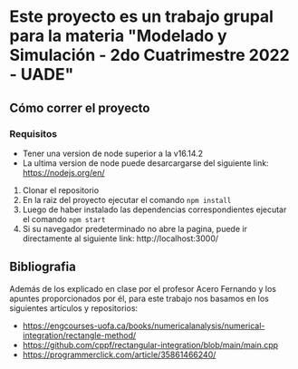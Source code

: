 # Este proyecto es un trabajo grupal para la materia "Modelado y Simulación - 2do Cuatrimestre 2022 - UADE"

## Cómo correr el proyecto

### Requisitos

- Tener una version de node superior a la v16.14.2
- La ultima version de node puede desarcargarse del siguiente link: https://nodejs.org/en/

1. Clonar el repositorio
2. En la raiz del proyecto ejecutar el comando ``` npm install ```
3. Luego de haber instalado las dependencias correspondientes ejecutar el comando ``` npm start ```
4. Si su navegador predeterminado no abre la pagina, puede ir directamente al siguiente link: http://localhost:3000/

## Bibliografia

Además de los explicado en clase por el profesor Acero Fernando y los apuntes proporcionados por él, para este trabajo nos basamos en los siguientes artículos y repositorios:

- https://engcourses-uofa.ca/books/numericalanalysis/numerical-integration/rectangle-method/
- https://github.com/cppf/rectangular-integration/blob/main/main.cpp
- https://programmerclick.com/article/35861466240/


